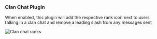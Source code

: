 ### Clan Chat Plugin
When enabled, this plugin will add the respective rank icon next to users talking in a clan chat and remove a leading slash from any messages sent

![Clan chat ranks](https://i.imgur.com/xbkFGKC.png)